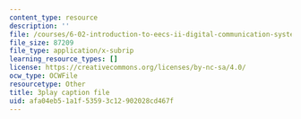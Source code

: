 ```yaml
---
content_type: resource
description: ''
file: /courses/6-02-introduction-to-eecs-ii-digital-communication-systems-fall-2012/afa04eb51a1f53593c12902028cd467f_EG6PPYma050.srt
file_size: 87209
file_type: application/x-subrip
learning_resource_types: []
license: https://creativecommons.org/licenses/by-nc-sa/4.0/
ocw_type: OCWFile
resourcetype: Other
title: 3play caption file
uid: afa04eb5-1a1f-5359-3c12-902028cd467f
---
```

